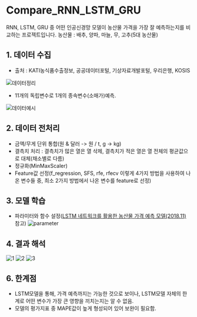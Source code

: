 # Compare_RNN_LSTM_GRU
RNN, LSTM, GRU 중 어떤 인공신경망 모델이 농산물 가격을 가장 잘 예측하는지를 비교하는 프로젝트입니다. 
농산물 : 배추, 양파, 마늘, 무, 고추(5대 농산물)  
  
## 1. 데이터 수집
* 출처 : KATI농식품수출정보, 공공데이터포털, 기상자료개발포털, 우리은행, KOSIS

![데이터정리](https://github.com/Ryan0hwan/Agricultural-product-price-prediction/assets/158720833/cec365ac-c1c4-4834-9a56-d1e51384a5e2)  

* 11개의 독립변수로 1개의 종속변수(소매가)예측.

![데이터예시](https://github.com/Ryan0hwan/Agricultural-product-price-prediction/assets/158720833/7381fe57-50a8-4f12-997c-4d16892e62b0)  

## 2. 데이터 전처리
* 금액/무게 단위 통합(원 & 달러 -> 원 / t, g -> kg)
* 결측치 처리 : 결측치가 많은 열은 열 삭제, 결측치가 적은 열은 열 전체의 평균값으로 대체(채소별로 다름)
* 정규화(MinMaxScaler)
* Feature값 선정(f_regression, SFS, rfe, rfecv 이렇게 4가지 방법을 사용하여 나온 변수들 중, 최소 2가지 방법에서 나온 변수를 feature로 선정)
  
## 3. 모델 학습
* 파라미터와 함수 설정([LSTM 네트워크를 활용한 농산물 가격 예측 모델(2018.11)](https://scienceon.kisti.re.kr/commons/util/originalView.do?cn=JAKO201809469053682&oCn=JAKO201809469053682&dbt=JAKO&journal=NJOU00292001) 참고)
![parameter](https://github.com/Ryan0hwan/Compare_RNN_LSTM_GRU/assets/158720833/c122686a-6720-4e22-b028-bd1a7c03d7da)

## 4. 결과 해석
![1](https://github.com/Ryan0hwan/Compare_RNN_LSTM_GRU/assets/158720833/8d01f6ca-6814-4bc6-9f3c-e28cf29cd232)
![2](https://github.com/Ryan0hwan/Compare_RNN_LSTM_GRU/assets/158720833/11cb354e-41e3-4971-ad69-e43db1ed3e34)
![3](https://github.com/Ryan0hwan/Compare_RNN_LSTM_GRU/assets/158720833/cffd7d2a-ed40-4b8c-a387-756a1beb8413)



## 6. 한계점
* LSTM모델을 통해, 가격 예측까지는 가능한 것으로 보이나, LSTM모델 자체의 한계로 어떤 변수가 가장 큰 영향을 끼치는지는 알 수 없음.
* 모델의 평가지표 중 MAPE값이 높게 형성되어 있어 보완이 필요함. 


